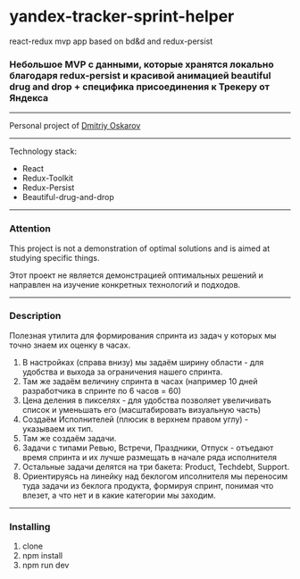 # yandex-tracker-sprint-helper

react-redux mvp app based on bd&d and redux-persist

### Небольшое MVP с данными, которые хранятся локально благодаря redux-persist и красивой анимацией beautiful drug and drop + специфика присоединения к Трекеру от Яндекса

---

Personal project of [Dmitriy Oskarov](#)

---

Technology stack:

* React
* Redux-Toolkit
* Redux-Persist
* Beautiful-drug-and-drop

---

### Attention

This project is not a demonstration of optimal solutions and is aimed at studying specific things.

Этот проект не является демонстрацией оптимальных решений и направлен на изучение конкретных технологий и подходов.

---

### Description

Полезная утилита для формирования спринта из задач у которых мы точно знаем их оценку в часах.
1. В настройках (справа внизу) мы задаём ширину области - для удобства и выхода за ограничения нашего спринта.
2. Там же задаём величину спринта в часах (например 10 дней разработчика в спринте по 6 часов = 60)
3. Цена деления в пикселях - для удобства позволяет увеличивать список и уменьшать его (масштабировать визуальную часть)
4. Создаём Исполнителей (плюсик в верхнем правом углу) - указываем их тип.
5. Там же создаём задачи.
6. Задачи с типами Ревью, Встречи, Праздники, Отпуск - отъедают время спринта и их лучше размещать в начале ряда исполнителя
7. Остальные задачи делятся на три бакета: Product, Techdebt, Support.
8. Ориентируясь на линейку над беклогом ипсолнителя мы переносим туда задачи из беклога продукта, формируя спринт, понимая что влезет, а что нет и в какие категории мы заходим.

---

### Installing

1. clone
2. npm install
3. npm run dev


